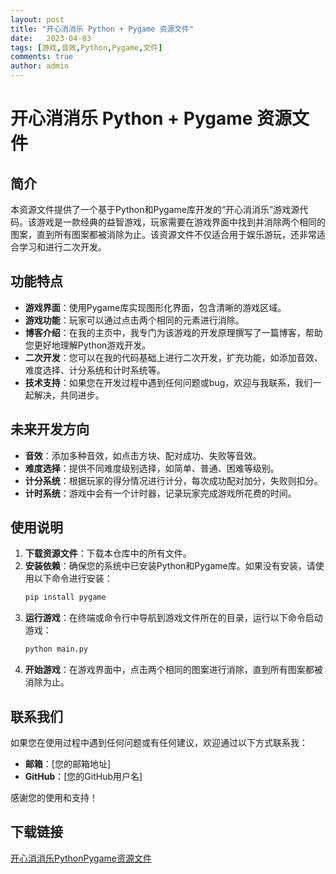 ```yaml
---
layout: post
title: "开心消消乐 Python + Pygame 资源文件"
date:   2023-04-03
tags: [游戏,音效,Python,Pygame,文件]
comments: true
author: admin
---
```

# 开心消消乐 Python + Pygame 资源文件

## 简介

本资源文件提供了一个基于Python和Pygame库开发的“开心消消乐”游戏源代码。该游戏是一款经典的益智游戏，玩家需要在游戏界面中找到并消除两个相同的图案，直到所有图案都被消除为止。该资源文件不仅适合用于娱乐游玩，还非常适合学习和进行二次开发。

## 功能特点

- **游戏界面**：使用Pygame库实现图形化界面，包含清晰的游戏区域。
- **游戏功能**：玩家可以通过点击两个相同的元素进行消除。
- **博客介绍**：在我的主页中，我专门为该游戏的开发原理撰写了一篇博客，帮助您更好地理解Python游戏开发。
- **二次开发**：您可以在我的代码基础上进行二次开发，扩充功能，如添加音效、难度选择、计分系统和计时系统等。
- **技术支持**：如果您在开发过程中遇到任何问题或bug，欢迎与我联系，我们一起解决，共同进步。

## 未来开发方向

- **音效**：添加多种音效，如点击方块、配对成功、失败等音效。
- **难度选择**：提供不同难度级别选择，如简单、普通、困难等级别。
- **计分系统**：根据玩家的得分情况进行计分，每次成功配对加分，失败则扣分。
- **计时系统**：游戏中会有一个计时器，记录玩家完成游戏所花费的时间。

## 使用说明

1. **下载资源文件**：下载本仓库中的所有文件。
2. **安装依赖**：确保您的系统中已安装Python和Pygame库。如果没有安装，请使用以下命令进行安装：
   ```bash
   pip install pygame
   ```
3. **运行游戏**：在终端或命令行中导航到游戏文件所在的目录，运行以下命令启动游戏：
   ```bash
   python main.py
   ```
4. **开始游戏**：在游戏界面中，点击两个相同的图案进行消除，直到所有图案都被消除为止。

## 联系我们

如果您在使用过程中遇到任何问题或有任何建议，欢迎通过以下方式联系我：

- **邮箱**：[您的邮箱地址]
- **GitHub**：[您的GitHub用户名]

感谢您的使用和支持！

## 下载链接

[开心消消乐PythonPygame资源文件](https://pan.quark.cn/s/2f8b4f91d6d6)